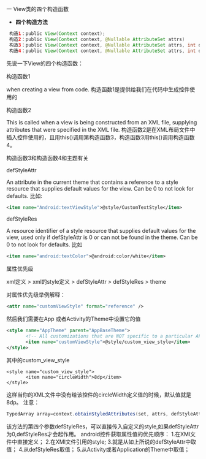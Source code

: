 一 View类的四个构造函数

- **四个构造方法**
```java
 构造1：public View(Context context);
 构造2：public View(Context context, @Nullable AttributeSet attrs)
 构造3：public View(Context context, @Nullable AttributeSet attrs, int defStyleAttr)
 构造4：public View(Context context, @Nullable AttributeSet attrs, int defStyleAttr, int defStyleRes)
```
先说一下View的四个构造函数：

构造函数1

when creating a view from code.
构造函数1是提供给我们在代码中生成控件使用的

构造函数2

This is called when a view is being constructed from an XML file, supplying attributes that were specified in the XML file.
构造函数2是在XML布局文件中插入控件使用的，且用this()调用第构造函数3，构造函数3用this()调用构造函数4。

构造函数3和构造函数4和主题有关

defStyleAttr

An attribute in the current theme that contains a reference to a style resource that supplies default values for the view. Can be 0 to not look for defaults.
比如:
```xml
<item name="Android:textViewStyle">@style/CustomTextStyle</item>
```
defStyleRes

A resource identifier of a style resource that supplies default values for the view, used only if defStyleAttr is 0 or can not be found in the theme. Can be 0 to not look for defaults.
比如
```xml
<item name="android:textColor">@android:color/white</item>
```

属性优先级

xml定义 > xml的style定义 > defStyleAttr > defStyleRes > theme

对属性优先级举例解释：

```xml
<attr name="customViewStyle" format="reference" />
```
然后我们需要在App 或者Activity的Theme中设置它的值
```xml
<style name="AppTheme" parent="AppBaseTheme">  
       <!-- All customizations that are NOT specific to a particular API-level can go here. -->  
       <item name="customViewStyle">@style/custom_view_style</item>  
</style>
```
其中的custom_view_style
```
<style name="custom_view_style">  
       <item name="circleWidth">8dp</item>  
</style>
```
这样当你的XML文件中没有给该控件的circleWidth定义值的时候，默认值就是8dp。
注意：
```java
TypedArray array=context.obtainStyledAttributes(set, attrs, defStyleAttr, defStyleRes);  
```
该方法的第四个参数defStyleRes，可以直接传入自定义的style,如果defStyleAttr为0,defStyleRes才会起作用。
android控件获取属性值的优先顺序：
1.在XMl文件中直接定义；
2.在XMl文件引用的style;
3.就是从如上所说的defStyleAttr中取值；
4.从defStyleRes取值；
5.从Activity或者Application的Theme中取值；